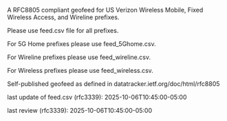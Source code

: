 A RFC8805 compliant geofeed for US Verizon Wireless Mobile, Fixed Wireless Access, and Wireline prefixes. 

Please use feed.csv file for all prefixes.

For 5G Home prefixes please use feed_5Ghome.csv.

For Wireline prefixes please use feed_wireline.csv.

For Wireless prefixes please use feed_wireless.csv.

Self-published geofeed as defined in datatracker.ietf.org/doc/html/rfc8805

last update of feed.csv (rfc3339): 2025-10-06T10:45:00-05:00

last review (rfc3339): 2025-10-06T10:45:00-05:00
